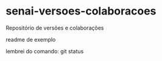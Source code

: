 ﻿# senai-versoes-colaboracoes
Repositório de versões e colaborações

readme de exemplo

lembrei do comando: git status